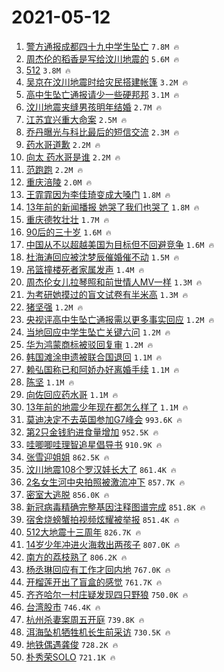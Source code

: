 # 2021-05-12

1. [警方通报成都四十九中学生坠亡](https://s.weibo.com/weibo?q=%23%E8%AD%A6%E6%96%B9%E9%80%9A%E6%8A%A5%E6%88%90%E9%83%BD%E5%9B%9B%E5%8D%81%E4%B9%9D%E4%B8%AD%E5%AD%A6%E7%94%9F%E5%9D%A0%E4%BA%A1%23&Refer=top) `7.8M 🔥`
1. [周杰伦的稻香是写给汶川地震的](https://s.weibo.com/weibo?q=%23%E5%91%A8%E6%9D%B0%E4%BC%A6%E7%9A%84%E7%A8%BB%E9%A6%99%E6%98%AF%E5%86%99%E7%BB%99%E6%B1%B6%E5%B7%9D%E5%9C%B0%E9%9C%87%E7%9A%84%23&Refer=top) `5.6M 🔥`
1. [512](https://s.weibo.com/weibo?q=%23512%23&Refer=top) `3.8M 🔥`
1. [吴京在汶川地震时给灾民搭建帐篷](https://s.weibo.com/weibo?q=%23%E5%90%B4%E4%BA%AC%E5%9C%A8%E6%B1%B6%E5%B7%9D%E5%9C%B0%E9%9C%87%E6%97%B6%E7%BB%99%E7%81%BE%E6%B0%91%E6%90%AD%E5%BB%BA%E5%B8%90%E7%AF%B7%23&Refer=top) `3.2M 🔥`
1. [高中生坠亡通报请少一些硬邦邦](https://s.weibo.com/weibo?q=%23%E9%AB%98%E4%B8%AD%E7%94%9F%E5%9D%A0%E4%BA%A1%E9%80%9A%E6%8A%A5%E8%AF%B7%E5%B0%91%E4%B8%80%E4%BA%9B%E7%A1%AC%E9%82%A6%E9%82%A6%23&Refer=top) `3.1M 🔥`
1. [汶川地震夹缝男孩明年结婚](https://s.weibo.com/weibo?q=%23%E6%B1%B6%E5%B7%9D%E5%9C%B0%E9%9C%87%E5%A4%B9%E7%BC%9D%E7%94%B7%E5%AD%A9%E6%98%8E%E5%B9%B4%E7%BB%93%E5%A9%9A%23&Refer=top) `2.7M 🔥`
1. [江苏宜兴重大命案](https://s.weibo.com/weibo?q=%23%E6%B1%9F%E8%8B%8F%E5%AE%9C%E5%85%B4%E9%87%8D%E5%A4%A7%E5%91%BD%E6%A1%88%23&Refer=top) `2.5M 🔥`
1. [乔丹曝光与科比最后的短信交流](https://s.weibo.com/weibo?q=%23%E4%B9%94%E4%B8%B9%E6%9B%9D%E5%85%89%E4%B8%8E%E7%A7%91%E6%AF%94%E6%9C%80%E5%90%8E%E7%9A%84%E7%9F%AD%E4%BF%A1%E4%BA%A4%E6%B5%81%23&Refer=top) `2.3M 🔥`
1. [药水哥道歉](https://s.weibo.com/weibo?q=%23%E8%8D%AF%E6%B0%B4%E5%93%A5%E9%81%93%E6%AD%89%23&Refer=top) `2.2M 🔥`
1. [向太 药水哥是谁](https://s.weibo.com/weibo?q=%E5%90%91%E5%A4%AA%20%E8%8D%AF%E6%B0%B4%E5%93%A5%E6%98%AF%E8%B0%81&Refer=top) `2.2M 🔥`
1. [范跑跑](https://s.weibo.com/weibo?q=%E8%8C%83%E8%B7%91%E8%B7%91&Refer=top) `2.2M 🔥`
1. [重庆涪陵](https://s.weibo.com/weibo?q=%E9%87%8D%E5%BA%86%E6%B6%AA%E9%99%B5&Refer=top) `2.0M 🔥`
1. [王霏霏因为李佳琦变成大嗓门](https://s.weibo.com/weibo?q=%23%E7%8E%8B%E9%9C%8F%E9%9C%8F%E5%9B%A0%E4%B8%BA%E6%9D%8E%E4%BD%B3%E7%90%A6%E5%8F%98%E6%88%90%E5%A4%A7%E5%97%93%E9%97%A8%23&Refer=top) `1.8M 🔥`
1. [13年前的新闻播报 她哭了我们也哭了](https://s.weibo.com/weibo?q=13%E5%B9%B4%E5%89%8D%E7%9A%84%E6%96%B0%E9%97%BB%E6%92%AD%E6%8A%A5%20%E5%A5%B9%E5%93%AD%E4%BA%86%E6%88%91%E4%BB%AC%E4%B9%9F%E5%93%AD%E4%BA%86&Refer=top) `1.8M 🔥`
1. [重庆德牧壮壮](https://s.weibo.com/weibo?q=%E9%87%8D%E5%BA%86%E5%BE%B7%E7%89%A7%E5%A3%AE%E5%A3%AE&Refer=top) `1.7M 🔥`
1. [90后的三十岁](https://s.weibo.com/weibo?q=%2390%E5%90%8E%E7%9A%84%E4%B8%89%E5%8D%81%E5%B2%81%23&Refer=top) `1.6M 🔥`
1. [中国从不以超越美国为目标但不回避竞争](https://s.weibo.com/weibo?q=%23%E4%B8%AD%E5%9B%BD%E4%BB%8E%E4%B8%8D%E4%BB%A5%E8%B6%85%E8%B6%8A%E7%BE%8E%E5%9B%BD%E4%B8%BA%E7%9B%AE%E6%A0%87%E4%BD%86%E4%B8%8D%E5%9B%9E%E9%81%BF%E7%AB%9E%E4%BA%89%23&Refer=top) `1.6M 🔥`
1. [杜海涛回应被沈梦辰催婚催不动](https://s.weibo.com/weibo?q=%23%E6%9D%9C%E6%B5%B7%E6%B6%9B%E5%9B%9E%E5%BA%94%E8%A2%AB%E6%B2%88%E6%A2%A6%E8%BE%B0%E5%82%AC%E5%A9%9A%E5%82%AC%E4%B8%8D%E5%8A%A8%23&Refer=top) `1.5M 🔥`
1. [吊篮撞楼死者家属发声](https://s.weibo.com/weibo?q=%23%E5%90%8A%E7%AF%AE%E6%92%9E%E6%A5%BC%E6%AD%BB%E8%80%85%E5%AE%B6%E5%B1%9E%E5%8F%91%E5%A3%B0%23&Refer=top) `1.4M 🔥`
1. [周杰伦女儿拉琴照和前世情人MV一样](https://s.weibo.com/weibo?q=%23%E5%91%A8%E6%9D%B0%E4%BC%A6%E5%A5%B3%E5%84%BF%E6%8B%89%E7%90%B4%E7%85%A7%E5%92%8C%E5%89%8D%E4%B8%96%E6%83%85%E4%BA%BAMV%E4%B8%80%E6%A0%B7%23&Refer=top) `1.3M 🔥`
1. [为考研她摸过的盲文试卷有半米高](https://s.weibo.com/weibo?q=%23%E4%B8%BA%E8%80%83%E7%A0%94%E5%A5%B9%E6%91%B8%E8%BF%87%E7%9A%84%E7%9B%B2%E6%96%87%E8%AF%95%E5%8D%B7%E6%9C%89%E5%8D%8A%E7%B1%B3%E9%AB%98%23&Refer=top) `1.3M 🔥`
1. [猪坚强](https://s.weibo.com/weibo?q=%23%E7%8C%AA%E5%9D%9A%E5%BC%BA%23&Refer=top) `1.2M 🔥`
1. [央视评高中生坠亡通报需以更多事实回应](https://s.weibo.com/weibo?q=%23%E5%A4%AE%E8%A7%86%E8%AF%84%E9%AB%98%E4%B8%AD%E7%94%9F%E5%9D%A0%E4%BA%A1%E9%80%9A%E6%8A%A5%E9%9C%80%E4%BB%A5%E6%9B%B4%E5%A4%9A%E4%BA%8B%E5%AE%9E%E5%9B%9E%E5%BA%94%23&Refer=top) `1.2M 🔥`
1. [当地回应中学生坠亡关键六问](https://s.weibo.com/weibo?q=%23%E5%BD%93%E5%9C%B0%E5%9B%9E%E5%BA%94%E4%B8%AD%E5%AD%A6%E7%94%9F%E5%9D%A0%E4%BA%A1%E5%85%B3%E9%94%AE%E5%85%AD%E9%97%AE%23&Refer=top) `1.2M 🔥`
1. [华为鸿蒙商标被驳回复审](https://s.weibo.com/weibo?q=%E5%8D%8E%E4%B8%BA%E9%B8%BF%E8%92%99%E5%95%86%E6%A0%87%E8%A2%AB%E9%A9%B3%E5%9B%9E%E5%A4%8D%E5%AE%A1&Refer=top) `1.2M 🔥`
1. [韩国滩涂申遗被联合国退回](https://s.weibo.com/weibo?q=%E9%9F%A9%E5%9B%BD%E6%BB%A9%E6%B6%82%E7%94%B3%E9%81%97%E8%A2%AB%E8%81%94%E5%90%88%E5%9B%BD%E9%80%80%E5%9B%9E&Refer=top) `1.1M 🔥`
1. [赖弘国称已和阿娇办好离婚手续](https://s.weibo.com/weibo?q=%23%E8%B5%96%E5%BC%98%E5%9B%BD%E7%A7%B0%E5%B7%B2%E5%92%8C%E9%98%BF%E5%A8%87%E5%8A%9E%E5%A5%BD%E7%A6%BB%E5%A9%9A%E6%89%8B%E7%BB%AD%23&Refer=top) `1.1M 🔥`
1. [陈坚](https://s.weibo.com/weibo?q=%E9%99%88%E5%9D%9A&Refer=top) `1.1M 🔥`
1. [向佐回应药水哥](https://s.weibo.com/weibo?q=%23%E5%90%91%E4%BD%90%E5%9B%9E%E5%BA%94%E8%8D%AF%E6%B0%B4%E5%93%A5%23&Refer=top) `1.1M 🔥`
1. [13年前的地震少年现在都怎么样了](https://s.weibo.com/weibo?q=%2313%E5%B9%B4%E5%89%8D%E7%9A%84%E5%9C%B0%E9%9C%87%E5%B0%91%E5%B9%B4%E7%8E%B0%E5%9C%A8%E9%83%BD%E6%80%8E%E4%B9%88%E6%A0%B7%E4%BA%86%23&Refer=top) `1.1M 🔥`
1. [莫迪决定不去英国参加G7峰会](https://s.weibo.com/weibo?q=%23%E8%8E%AB%E8%BF%AA%E5%86%B3%E5%AE%9A%E4%B8%8D%E5%8E%BB%E8%8B%B1%E5%9B%BD%E5%8F%82%E5%8A%A0G7%E5%B3%B0%E4%BC%9A%23&Refer=top) `993.6K 🔥`
1. [第2只金钱豹进食量增加](https://s.weibo.com/weibo?q=%E7%AC%AC2%E5%8F%AA%E9%87%91%E9%92%B1%E8%B1%B9%E8%BF%9B%E9%A3%9F%E9%87%8F%E5%A2%9E%E5%8A%A0&Refer=top) `952.5K 🔥`
1. [哇唧唧哇理智追星倡导书](https://s.weibo.com/weibo?q=%23%E5%93%87%E5%94%A7%E5%94%A7%E5%93%87%E7%90%86%E6%99%BA%E8%BF%BD%E6%98%9F%E5%80%A1%E5%AF%BC%E4%B9%A6%23&Refer=top) `910.9K 🔥`
1. [张雪迎姐姐](https://s.weibo.com/weibo?q=%23%E5%BC%A0%E9%9B%AA%E8%BF%8E%E5%A7%90%E5%A7%90%23&Refer=top) `862.5K 🔥`
1. [汶川地震108个罗汉娃长大了](https://s.weibo.com/weibo?q=%E6%B1%B6%E5%B7%9D%E5%9C%B0%E9%9C%87108%E4%B8%AA%E7%BD%97%E6%B1%89%E5%A8%83%E9%95%BF%E5%A4%A7%E4%BA%86&Refer=top) `861.4K 🔥`
1. [2名女生河中央拍照被激流冲下](https://s.weibo.com/weibo?q=%232%E5%90%8D%E5%A5%B3%E7%94%9F%E6%B2%B3%E4%B8%AD%E5%A4%AE%E6%8B%8D%E7%85%A7%E8%A2%AB%E6%BF%80%E6%B5%81%E5%86%B2%E4%B8%8B%23&Refer=top) `857.7K 🔥`
1. [密室大逃脱](https://s.weibo.com/weibo?q=%E5%AF%86%E5%AE%A4%E5%A4%A7%E9%80%83%E8%84%B1&Refer=top) `856.0K 🔥`
1. [新冠病毒精确完整基因注释图谱完成](https://s.weibo.com/weibo?q=%E6%96%B0%E5%86%A0%E7%97%85%E6%AF%92%E7%B2%BE%E7%A1%AE%E5%AE%8C%E6%95%B4%E5%9F%BA%E5%9B%A0%E6%B3%A8%E9%87%8A%E5%9B%BE%E8%B0%B1%E5%AE%8C%E6%88%90&Refer=top) `851.8K 🔥`
1. [宿舍烧螃蟹拍视频炫耀被举报](https://s.weibo.com/weibo?q=%E5%AE%BF%E8%88%8D%E7%83%A7%E8%9E%83%E8%9F%B9%E6%8B%8D%E8%A7%86%E9%A2%91%E7%82%AB%E8%80%80%E8%A2%AB%E4%B8%BE%E6%8A%A5&Refer=top) `851.4K 🔥`
1. [512大地震十三周年](https://s.weibo.com/weibo?q=%23512%E5%A4%A7%E5%9C%B0%E9%9C%87%E5%8D%81%E4%B8%89%E5%91%A8%E5%B9%B4%23&Refer=top) `826.7K 🔥`
1. [14岁少年冲进火海救出两孩子](https://s.weibo.com/weibo?q=14%E5%B2%81%E5%B0%91%E5%B9%B4%E5%86%B2%E8%BF%9B%E7%81%AB%E6%B5%B7%E6%95%91%E5%87%BA%E4%B8%A4%E5%AD%A9%E5%AD%90&Refer=top) `807.0K 🔥`
1. [南方的荔枝熟了](https://s.weibo.com/weibo?q=%23%E5%8D%97%E6%96%B9%E7%9A%84%E8%8D%94%E6%9E%9D%E7%86%9F%E4%BA%86%23&Refer=top) `806.2K 🔥`
1. [杨丞琳回应有工作才回内地](https://s.weibo.com/weibo?q=%23%E6%9D%A8%E4%B8%9E%E7%90%B3%E5%9B%9E%E5%BA%94%E6%9C%89%E5%B7%A5%E4%BD%9C%E6%89%8D%E5%9B%9E%E5%86%85%E5%9C%B0%23&Refer=top) `767.0K 🔥`
1. [开榴莲开出了盲盒的感觉](https://s.weibo.com/weibo?q=%23%E5%BC%80%E6%A6%B4%E8%8E%B2%E5%BC%80%E5%87%BA%E4%BA%86%E7%9B%B2%E7%9B%92%E7%9A%84%E6%84%9F%E8%A7%89%23&Refer=top) `761.7K 🔥`
1. [齐齐哈尔一村庄疑发现四只野狼](https://s.weibo.com/weibo?q=%E9%BD%90%E9%BD%90%E5%93%88%E5%B0%94%E4%B8%80%E6%9D%91%E5%BA%84%E7%96%91%E5%8F%91%E7%8E%B0%E5%9B%9B%E5%8F%AA%E9%87%8E%E7%8B%BC&Refer=top) `750.0K 🔥`
1. [台湾股市](https://s.weibo.com/weibo?q=%E5%8F%B0%E6%B9%BE%E8%82%A1%E5%B8%82&Refer=top) `746.4K 🔥`
1. [杭州杀妻案周五开庭](https://s.weibo.com/weibo?q=%23%E6%9D%AD%E5%B7%9E%E6%9D%80%E5%A6%BB%E6%A1%88%E5%91%A8%E4%BA%94%E5%BC%80%E5%BA%AD%23&Refer=top) `739.8K 🔥`
1. [洱海坠机牺牲机长生前采访](https://s.weibo.com/weibo?q=%E6%B4%B1%E6%B5%B7%E5%9D%A0%E6%9C%BA%E7%89%BA%E7%89%B2%E6%9C%BA%E9%95%BF%E7%94%9F%E5%89%8D%E9%87%87%E8%AE%BF&Refer=top) `730.5K 🔥`
1. [地铁偶遇龚俊](https://s.weibo.com/weibo?q=%23%E5%9C%B0%E9%93%81%E5%81%B6%E9%81%87%E9%BE%9A%E4%BF%8A%23&Refer=top) `728.2K 🔥`
1. [朴秀荣SOLO](https://s.weibo.com/weibo?q=%23%E6%9C%B4%E7%A7%80%E8%8D%A3SOLO%23&Refer=top) `721.1K 🔥`
